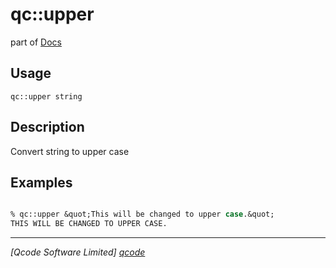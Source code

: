 qc::upper
=========

part of [Docs](.)

Usage
-----
`
        qc::upper string
    `

Description
-----------
Convert string to upper case

Examples
--------
```tcl

% qc::upper &quot;This will be changed to upper case.&quot;
THIS WILL BE CHANGED TO UPPER CASE.
```

----------------------------------
*[Qcode Software Limited] [qcode]*

[qcode]: http://www.qcode.co.uk "Qcode Software"